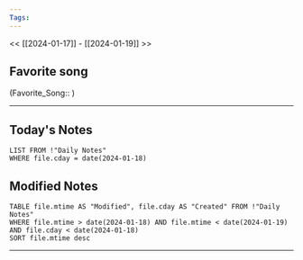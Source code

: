 ```yaml
---
Tags:
---
```

<< [[2024-01-17]] - [[2024-01-19]] >>
## Favorite song
(Favorite_Song:: )

___
## Today's Notes
```dataview
LIST FROM !"Daily Notes"
WHERE file.cday = date(2024-01-18)
```
## Modified Notes
```dataview
TABLE file.mtime AS "Modified", file.cday AS "Created" FROM !"Daily Notes" 
WHERE file.mtime > date(2024-01-18) AND file.mtime < date(2024-01-19) AND file.cday < date(2024-01-18)
SORT file.mtime desc
```
___
